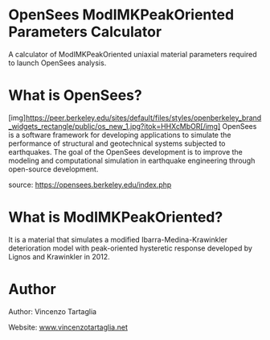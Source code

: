 # OpenSees ModIMKPeakOriented Parameters Calculator
A calculator of ModIMKPeakOriented uniaxial material parameters required to launch OpenSees analysis.

# What is OpenSees?
[img]https://peer.berkeley.edu/sites/default/files/styles/openberkeley_brand_widgets_rectangle/public/os_new_1.jpg?itok=HHXcMbOR[/img]
OpenSees is a software framework for developing applications to simulate the performance of structural and geotechnical systems subjected to earthquakes.
The goal of the OpenSees development is to improve the modeling and computational simulation in earthquake engineering through open-source development.

source: https://opensees.berkeley.edu/index.php

# What is ModIMKPeakOriented?
It is a material that simulates a modified Ibarra-Medina-Krawinkler deterioration model with peak-oriented hysteretic response developed by Lignos and Krawinkler in 2012.

# Author
Author: Vincenzo Tartaglia

Website: www.vincenzotartaglia.net

